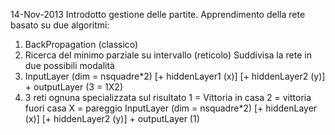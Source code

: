 14-Nov-2013
Introdotto gestione delle partite.
Apprendimento della rete basato su due algoritmi:
  1) BackPropagation (classico) 
  2) Ricerca del minimo parziale su intervallo (reticolo) 
Suddivisa la rete in due possibili modalità 
  1) InputLayer (dim = nsquadre*2) [+ hiddenLayer1 (x)] [+ hiddenLayer2 (y)] + outputLayer (3 = 1X2)
  2) 3 reti ognuna specializzata sul risultato 1 = Vittoria in casa 2 = vittoria fuori casa X = pareggio
    InputLayer (dim = nsquadre*2) [+ hiddenLayer (x)] [+ hiddenLayer2 (y)] + outputLayer (1) 
    

